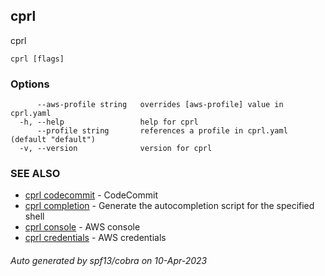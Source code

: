 ## cprl

cprl

```
cprl [flags]
```

### Options

```
      --aws-profile string   overrides [aws-profile] value in cprl.yaml
  -h, --help                 help for cprl
      --profile string       references a profile in cprl.yaml (default "default")
  -v, --version              version for cprl
```

### SEE ALSO

* [cprl codecommit](cprl_codecommit.md)	 - CodeCommit
* [cprl completion](cprl_completion.md)	 - Generate the autocompletion script for the specified shell
* [cprl console](cprl_console.md)	 - AWS console
* [cprl credentials](cprl_credentials.md)	 - AWS credentials

###### Auto generated by spf13/cobra on 10-Apr-2023
